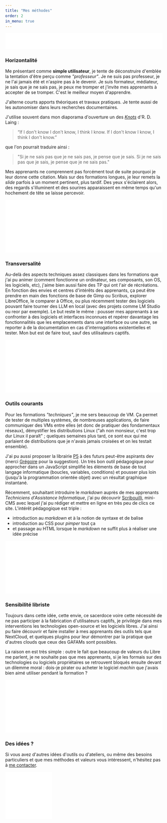 ```yaml
---
title: "Mes méthodes"
order: 2
in_menu: true
---
```

<img src="images/ponctGraph2.png" alt="ponctuation graphique abstraite" class="imgPunct2" />

### Horizontalité

Me présentant comme **simple utilisateur**, je tente de déconstruire d'emblée la tentation d'être perçu comme _"professeur"_. Je ne suis pas professeur, je ne l'ai jamais été et n'aspire pas à le devenir. Je suis formateur, médiateur, je sais que je ne sais pas, je peux me tromper et j'invite mes apprenants à accepter de se tromper. C'est le meilleur moyen d'apprendre.

J'alterne courts apports théoriques et travaux pratiques. Je tente aussi de les autonomiser dans leurs recherches documentaires.

J'utilise souvent dans mon diaporama d'ouverture un des [_Knots_](https://www.52walker.com/library/laing-r-d-knots-gal) d'R. D. Laing :
> “If I don't know I don't know, I think I know.
If I don't know I know, I think I don't know.” 

que l'on pourrait traduire ainsi :
> "Si je ne sais pas que je ne sais pas, je pense que je sais.
Si je ne sais pas que je sais, je pense que je ne sais pas."

Mes apprenants ne comprennent pas forcément tout de suite pourquoi je leur donne cette citation. Mais sur des formations longues, je leur remets la _slide_ parfois à un moment pertinent, plus tardif. Des yeux s'éclairent alors, des regards s'illuminent et des sourires apparaissent en même temps qu'un hochement de tête se laisse percevoir.

<img src="images/ponctGraph.png" alt="ponctuation graphique abstraite" class="imgPunct" />

### Transversalité

Au-delà des aspects techniques assez classiques dans les formations que j'ai pu animer (comment fonctionne un ordinateur, ses composants, son OS, les logiciels, etc), j'aime bien aussi faire des TP qui ont l'air de récréations. En fonction des envies et centres d'intérêts des apprenants, ça peut être prendre en main des fonctions de base de Gimp ou Scribus, explorer LibreOffice, le comparer à Office, ou plus récemment tester des logiciels pouvant faire tourner des LLM en local (avec des projets comme LM Studio ou reor par exemple). Le but reste le même : pousser mes apprenants à se confronter à des logiciels et interfaces inconnues et repérer davantage les fonctionnalités que les emplacements dans une interface ou une autre, se reporter à de la documentation en cas d'interrogations existentielles et tester. Mon but est de faire tout, sauf des utilisateurs captifs.

<img src="images/ponctGraph.png" alt="ponctuation graphique abstraite" class="imgPunct" />

### Outils courants

Pour les formations _"techniques"_, je me sers beaucoup de VM. Ça permet de tester de multiples systèmes, de nombreuses applications, de faire communiquer des VMs entre elles (et donc de pratiquer des fondamentaux réseaux), démystifier les distributions Linux ("ah non monsieur, c'est trop dur Linux il paraît" ; quelques semaines plus tard, ce sont eux qui me parlaient de distributions que je n'avais jamais croisées et on les testait ensemble).

J'ai pu aussi proposer la librairie [P5](https://p5js.org/) à des futurs peut-être aspirants dev (merci [Grégoire](https://gregoire.cutzach.com/references/) pour la suggestion). Un très bon outil pédagogique pour approcher dans un JavaScript simplifié les éléments de base de tout langage informatique (boucles, variables, conditions) et pousser plus loin (jusqu'à la programmation orientée objet) avec un résultat graphique instantané.

Récemment, souhaitant introduire le _markdown_ auprès de mes apprenants _Techniciens d'Assistance Informatique_, j'ai pu découvrir [Scribouilli](https://scribouilli.org/), mini-CMS avec lequel j'ai pu rédiger et mettre en ligne en très peu de clics ce site. L'intérêt pédagogique est triple :
- introduction au _markdown_ et à la notion de syntaxe et de balise
- introduction au CSS pour _pimper_ tout ça
- et passage au HTML lorsque le _markdown_ ne suffit plus à réaliser une idée précise

<img src="images/ponctGraph.png" alt="ponctuation graphique abstraite" class="imgPunct" />

### Sensibilité libriste

Toujours dans cette idée, cette envie, ce sacerdoce voire cette nécessité de ne pas participer à la fabrication d'utilisateurs captifs, je privilégie dans mes interventions les technologies open-source et les logiciels libres. J'ai ainsi pu faire découvrir et faire installer à mes apprenants des outils tels que NextCloud, et quelques plugins pour leur démontrer par la pratique que d'autres clouds que ceux des GAFAMs sont possibles. 

La raison en est très simple : outre le fait que beaucoup de valeurs du Libre me parlent, je ne souhaite pas que mes apprenants, si je les formais sur des technologies ou logiciels propriétaires se retrouvent bloqués ensuite devant un dilemme moral : dois-je pirater ou acheter le logiciel _machin_ que j'avais bien aimé utiliser pendant la formation ?

<img src="images/ponctGraph.png" alt="ponctuation graphique abstraite" class="imgPunct" />

### Des idées ?

Si vous avez d'autres idées d'outils ou d'ateliers, ou même des besoins particuliers et que mes méthodes et valeurs vous intéressent, n'hésitez pas à [me contacter](https://www.dubuquoy.fr/contact.html).  

<img src="images/ponctGraph3.png" alt="Ponctuation graphique abstraite" class="imgPunct3" /> 